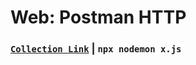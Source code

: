 # Web: Postman HTTP

### [`Collection Link`](https://www.getpostman.com/collections/9ab6245959476d01a9e8) | `npx nodemon x.js` 
